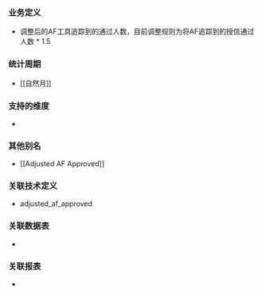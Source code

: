 ### 业务定义

* 调整后的AF工具追踪到的通过人数，目前调整规则为将AF追踪到的授信通过人数 * 1.5
### 统计周期

* [[自然月]]
### 支持的维度

* 
### 其他别名

* [[Adjusted AF Approved]]
### 关联技术定义

* adjusted_af_approved
### 关联数据表

* 
### 关联报表
* 